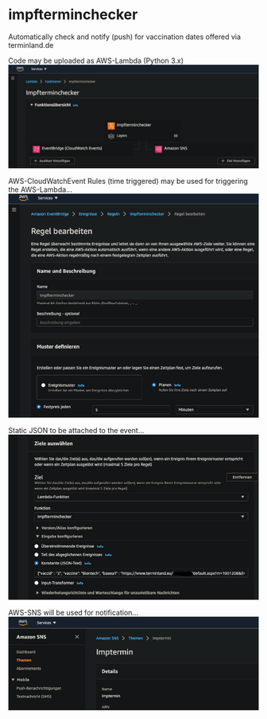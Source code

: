 # impfterminchecker
Automatically check and notify (push) for vaccination dates offered via terminland.de

Code may be uploaded as AWS-Lambda (Python 3.x)
<img src="images/aws_lambda_overview.png"/>

AWS-CloudWatchEvent Rules (time triggered) may be used for triggering the AWS-Lambda...
<img src="images/cloudwatch_event.png"/>

Static JSON to be attached to the event...
<img src="images/cloudwatch_event_rule_static_json.png"/>

AWS-SNS will be used for notification...
<img src="images/aws_sns.png"/>
